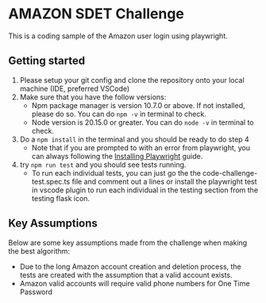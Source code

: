 # AMAZON SDET Challenge
This is a coding sample of the Amazon user login using playwright.

## Getting started
1. Please setup your git config and clone the repository onto your local machine (IDE, preferred VSCode)
2. Make sure that you have the follow versions:
    - Npm package manager is version 10.7.0 or above. If not installed, please do so. You can do ```npm -v``` in terminal to check.
    - Node version is 20.15.0 or greater. You can do ```node -v``` in terminal to check.
3. Do a ```npm install``` in the terminal and you should be ready to do step 4
    - Note that if you are prompted to with an error from playwright,  you can always following the [Installing Playwright](https://playwright.dev/docs/intro#installing-playwright) guide.
4. try ```npm run test``` and you should see tests running.
    - To run each individual tests,  you can just go the the code-challenge-test.spec.ts file and comment out a lines or install the playwright test in vscode plugin to run each individual in the testing section from the testing flask icon.

## Key Assumptions
Below are some key assumptions made from the challenge when making the best algorithm:
- Due to the long Amazon account creation and deletion process, the tests are created with the assumption that a valid account exists.
- Amazon valid accounts will require valid phone numbers for One Time Password